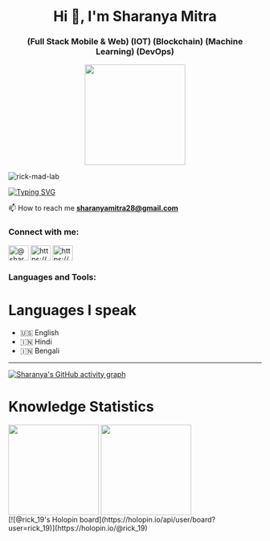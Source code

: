 <h1 align="center">Hi 👋, I'm Sharanya Mitra</h1>
<h3 align="center">(Full Stack Mobile & Web) (IOT) (Blockchain) (Machine Learning) (DevOps)</h3>

<p align="center"> <img src="https://raw.githubusercontent.com/Rick-mad-lab/Rick-mad-lab/f0993423ef8e286609b28ce76622432811bf1c96/working-with-laptop-1751979-0.svg" height="200px"></p>

<p align="left"> <img src="https://komarev.com/ghpvc/?username=rick-mad-lab&label=Profile%20views&color=0e75b6&style=flat" alt="rick-mad-lab" /> </p>

[![Typing SVG](https://readme-typing-svg.herokuapp.com?color=A3F600&background=FFFFFF00&lines=Love+to+Open+Source;Enthusiastic+in+Blockchain+Development;Enthusiastic+in+Full+Stack+Development;Love+to+do+IOT+Development+)](https://git.io/typing-svg)

 📫 How to reach me **sharanyamitra28@gmail.com**

<h3 align="left">Connect with me:</h3>
<p align="left">
<a href="https://twitter.com/@sharanyamitra2" target="blank"><img align="center" src="https://raw.githubusercontent.com/rahuldkjain/github-profile-readme-generator/master/src/images/icons/Social/twitter.svg" alt="@sharanyamitra2" height="30" width="40" /></a>
<a href="https://linkedin.com/in/sharanya-mitra-988512224/" target="blank"><img align="center" src="https://raw.githubusercontent.com/rahuldkjain/github-profile-readme-generator/master/src/images/icons/Social/linked-in-alt.svg" alt="https://www.linkedin.com/in/sharanya-mitra-988512224/" height="30" width="40" /></a>
<a href="https://www.instagram.com/sharanya__mitra/" target="blank"><img align="center" src="https://raw.githubusercontent.com/rahuldkjain/github-profile-readme-generator/master/src/images/icons/Social/instagram.svg" alt="https://www.instagram.com/sharanya__mitra/" height="30" width="40" /></a>
</p>

<h3 align="left">Languages and Tools:</h3>


</p>

<h1>Languages I speak</h1>
  
- 🇺🇸 English
- 🇮🇳 Hindi
- 🇮🇳 Bengali
<hr>

[![Sharanya's GitHub activity graph](https://activity-graph.herokuapp.com/graph?username=Rick-mad-lab&theme=xcode)](https://git.io/Rick-mad-lab)
<br />

<h1>Knowledge Statistics</h1>
  <img height="180em"   align="center" src="https://github-readme-stats.vercel.app/api?username=Rick-mad-lab&show_icons=true&theme=jolly&include_all_commits=true&count_private=true"/>
  <img height="180em"  align="center" src="https://github-readme-stats.vercel.app/api/top-langs/?username=Rick-mad-lab&&layout=compact&hide=shell&theme=jolly"/> 
</div>
 <br>
[![@rick_19's Holopin board](https://holopin.io/api/user/board?user=rick_19)](https://holopin.io/@rick_19)
